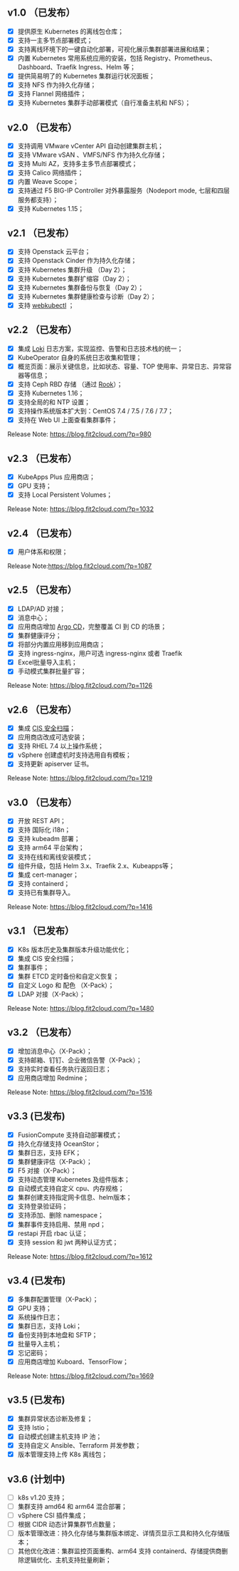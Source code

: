  ## v1.0 （已发布）

- [x] 提供原生 Kubernetes 的离线包仓库；
- [x] 支持一主多节点部署模式；
- [x] 支持离线环境下的一键自动化部署，可视化展示集群部署进展和结果；
- [x] 内置 Kubernetes 常用系统应用的安装，包括 Registry、Prometheus、Dashboard、Traefik Ingress、Helm 等；
- [x] 提供简易明了的 Kubernetes 集群运行状况面板；
- [x] 支持 NFS 作为持久化存储；
- [x] 支持 Flannel 网络插件；
- [x] 支持 Kubernetes 集群手动部署模式（自行准备主机和 NFS）；

 ## v2.0 （已发布）

- [x] 支持调用 VMware vCenter API 自动创建集群主机；
- [x] 支持 VMware vSAN 、VMFS/NFS 作为持久化存储；
- [x] 支持 Multi AZ，支持多主多节点部署模式；
- [x] 支持 Calico 网络插件；
- [x] 内置 Weave Scope；
- [x] 支持通过 F5 BIG-IP Controller 对外暴露服务（Nodeport mode, 七层和四层服务都支持）；
- [x] 支持 Kubernetes 1.15；

 ## v2.1 （已发布）
 
- [x] 支持 Openstack 云平台；
- [x] 支持 Openstack Cinder 作为持久化存储；
- [x] 支持 Kubernetes 集群升级 （Day 2）；
- [x] 支持 Kubernetes 集群扩缩容（Day 2）；
- [x] 支持 Kubernetes 集群备份与恢复（Day 2）；
- [x] 支持 Kubernetes 集群健康检查与诊断（Day 2）；
- [x] 支持 [webkubectl](https://github.com/webkubectl/webkubectl) ；

 ## v2.2 （已发布）

- [x] 集成 [Loki](https://github.com/grafana/loki) 日志方案，实现监控、告警和日志技术栈的统一；
- [x] KubeOperator 自身的系统日志收集和管理；
- [x] 概览页面：展示关键信息，比如状态、容量、TOP 使用率、异常日志、异常容器等信息；
- [x] 支持 Ceph RBD 存储 （通过 [Rook](https://github.com/rook/rook)）；
- [x] 支持 Kubernetes 1.16；
- [x] 支持全局的和 NTP 设置；
- [x] 支持操作系统版本扩大到：CentOS 7.4 / 7.5 / 7.6 / 7.7；
- [x] 支持在 Web UI 上面查看集群事件；

Release Note: https://blog.fit2cloud.com/?p=980

 ## v2.3 （已发布）

- [x] KubeApps Plus 应用商店；
- [x] GPU 支持；
- [x] 支持 Local Persistent Volumes；

Release Note: https://blog.fit2cloud.com/?p=1032

 ##  v2.4 （已发布）
 
- [x] 用户体系和权限；

Release Note:https://blog.fit2cloud.com/?p=1087

 ##  v2.5 （已发布）
 
- [x] LDAP/AD 对接； 
- [x] 消息中心；
- [x] 应用商店增加 [Argo CD](https://github.com/argoproj/argo-cd)，完整覆盖 CI 到 CD 的场景；
- [x] 集群健康评分；
- [x] 将部分内置应用移到应用商店；
- [x] 支持 ingress-nginx，用户可选 ingress-nginx 或者 Traefik
- [x] Excel批量导入主机；
- [x] 手动模式集群批量扩容；

Release Note: https://blog.fit2cloud.com/?p=1126

 ##  v2.6 （已发布）

- [x] 集成 [CIS 安全扫描](https://github.com/aquasecurity/kube-bench)；
- [x] 应用商店改成可选安装；
- [x] 支持 RHEL 7.4 以上操作系统；
- [x] vSphere 创建虚机时支持选用自有模板；
- [x] 支持更新 apiserver 证书。

Release Note: https://blog.fit2cloud.com/?p=1219

 ##  v3.0 （已发布）
 
- [x] 开放 REST API；
- [x] 支持 国际化 i18n；
- [x] 支持 kubeadm 部署；
- [x] 支持 arm64 平台架构；
- [x] 支持在线和离线安装模式；
- [x] 组件升级，包括 Helm 3.x、Traefik 2.x、Kubeapps等；
- [x] 集成 cert-manager；
- [x] 支持 containerd；
- [x] 支持已有集群导入。

Release Note: https://blog.fit2cloud.com/?p=1416

 ##  v3.1 （已发布）
 
 - [x] K8s 版本历史及集群版本升级功能优化；
 - [x] 集成 CIS 安全扫描；
 - [x] 集群事件；
 - [x] 集群 ETCD 定时备份和自定义恢复；
 - [x] 自定义 Logo 和 配色 （X-Pack）；
 - [x] LDAP 对接（X-Pack）；
 
 Release Note: https://blog.fit2cloud.com/?p=1480
 
 ##  v3.2 （已发布）
 
 - [x] 增加消息中心（X-Pack）；
 - [x] 支持邮箱、钉钉、企业微信告警（X-Pack）；
 - [x] 支持实时查看任务执行返回日志；
 - [x] 应用商店增加 Redmine；
 
 Release Note: https://blog.fit2cloud.com/?p=1516
 
 ## v3.3 (已发布)

 - [x] FusionCompute 支持自动部署模式；
 - [x] 持久化存储支持 OceanStor；
 - [x] 集群日志，支持 EFK；
 - [x] 集群健康评估（X-Pack）；
 - [x] F5 对接（X-Pack）；
 - [x] 支持动态管理 Kubernetes 及组件版本；
 - [x] 自动模式支持自定义 cpu、内存规格；
 - [x] 集群创建支持指定网卡信息、helm版本；
 - [x] 支持登录验证码；
 - [x] 支持添加、删除 namespace；
 - [x] 集群事件支持启用、禁用 npd；
 - [x] restapi 开启 rbac 认证；
 - [x] 支持 session 和 jwt 两种认证方式；
 
 Release Note: https://blog.fit2cloud.com/?p=1612

 ## v3.4 (已发布)
 
 - [x] 多集群配置管理（X-Pack）；
 - [x] GPU 支持；
 - [x] 系统操作日志；
 - [x] 集群日志，支持 Loki；
 - [x] 备份支持到本地盘和 SFTP；
 - [x] 批量导入主机；
 - [x] 忘记密码；
 - [x] 应用商店增加 Kuboard、TensorFlow；
 
 Release Note: https://blog.fit2cloud.com/?p=1669

 ## v3.5 (已发布)
 
 - [x] 集群异常状态诊断及修复；
 - [x] 支持 Istio；
 - [x] 自动模式创建主机支持 IP 池；
 - [x] 支持自定义 Ansible、Terraform 并发参数；
 - [x] 版本管理支持上传 K8s 离线包；

 ## v3.6 (计划中)

 - [ ] k8s v1.20 支持；
 - [ ] 集群支持 amd64 和 arm64 混合部署；
 - [ ] vSphere CSI 插件集成；
 - [ ] 根据 CIDR 动态计算集群节点数量；
 - [ ] 版本管理改进：持久化存储与集群版本绑定、详情页显示工具和持久化存储版本；
 - [ ] 其他优化改进：集群监控页面重构、arm64 支持 containerd、存储提供商删除逻辑优化、主机支持批量刷新；